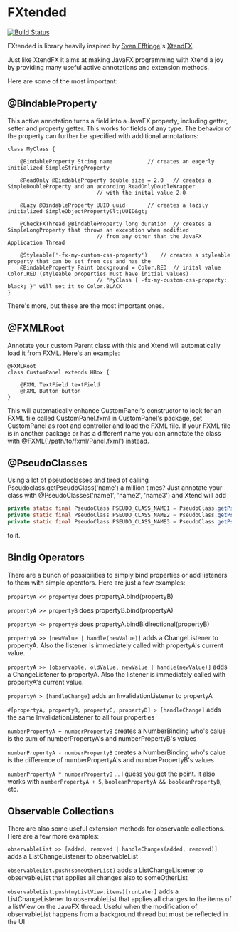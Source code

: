 # FXtended

[![Build Status](https://travis-ci.org/babymotte/fxtended.svg?branch=develop)](https://travis-ci.org/babymotte/fxtended)

FXtended is library heavily inspired by [Sven Efftinge](https://github.com/svenefftinge)'s [XtendFX](https://github.com/svenefftinge/xtendfx).

Just like XtendFX it aims at making JavaFX programming with Xtend a joy by providing many useful active annotations and extension methods.

Here are some of the most important:

## @BindableProperty

This active annotation turns a field into a JavaFX property, including getter, setter and property getter. This works for fields of any type. The behavior of the property can further be specified with additional annotations:

```xtend
class MyClass {

	@BindableProperty String name			// creates an eagerly initialized SimpleStringProperty
	
	@ReadOnly @BindableProperty double size	= 2.0	// creates a SimpleDoubleProperty and an according ReadOnlyDoubleWrapper
							// with the inital value 2.0

	@Lazy @BindableProperty UUID uuid		// creates a lazily initialized SimpleObjectProperty&lt;UUID&gt;

	@CheckFXThread @BindableProperty long duration	// creates a SimpleLongProperty that throws an exception when modified
							// from any other than the JavaFX Application Thread

	@Styleable('-fx-my-custom-css-property')	// creates a styleable property that can be set from css and has the
	@BindableProperty Paint background = Color.RED	// inital value Color.RED (styleable properties must have initial values)
							// "MyClass { -fx-my-custom-css-property: black; }" will set it to Color.BLACK
}

```
There's more, but these are the most important ones.

## @FXMLRoot

Annotate your custom Parent class with this and Xtend will automatically load it from FXML. Here's an example:

```xtend
@FXMLRoot
class CustomPanel extends HBox {

	@FXML TextField textField
	@FXML Button button
}

```
This will automatically enhance CustomPanel's constructor to look for an FXML file called CustomPanel.fxml in CustomPanel's package, set CustomPanel as root and controller and load the FXML file. If your FXML file is in another package or has a different name you can annotate the class with @FXML('/path/to/fxml/Panel.fxml') instead.

## @PseudoClasses

Using a lot of pseudoclasses and tired of calling Pseudoclass.getPseudoClass('name') a million times? Just annotate your class with @PseudoClasses('name1', 'name2', 'name3') and Xtend will add 

```java
private static final PseudoClass PSEUDO_CLASS_NAME1 = PseudoClass.getPseudoClass('name1');
private static final PseudoClass PSEUDO_CLASS_NAME2 = PseudoClass.getPseudoClass('name2');
private static final PseudoClass PSEUDO_CLASS_NAME3 = PseudoClass.getPseudoClass('name3');

```
to it.

## Bindig Operators

There are a bunch of possibilities to simply bind properties or add listeners to them with simple operators. Here are just a few examples:

```propertyA << propertyB``` does propertyA.bind(propertyB)

```propertyA >> propertyB``` does propertyB.bind(propertyA)

```propertyA <> propertyB``` does propertyA.bindBidirectional(propertyB)


```propertyA >> [newValue | handle(newValue)]``` adds a ChangeListener to propertyA. Also the listener is immediately called with propertyA's current value.

```propertyA >> [observable, oldValue, newValue | handle(newValue)]``` adds a ChangeListener to propertyA. Also the listener is immediately called with propertyA's current value.


```propertyA > [handleChange]``` adds an InvalidationListener to propertyA


```#[propertyA, propertyB, propertyC, propertyD] > [handleChange]``` adds the same InvalidationListener to all four properties


```numberPropertyA + numberPropertyB``` creates a NumberBinding who's calue is the sum of numberPropertyA's and numberPropertyB's values

```numberPropertyA - numberPropertyB``` creates a NumberBinding who's calue is the difference of numberPropertyA's and numberPropertyB's values

```numberPropertyA * numberPropertyB``` ... I guess you get the point. It also works with ```numberPropertyA + 5```, ```booleanPropertyA && booleanPropertyB```, etc.

## Observable Collections

There are also some useful extension methods for observable collections. Here are a few more examples:

```observableList >> [added, removed | handleChanges(added, removed)]``` adds a ListChangeListener to observableList


```observableList.push(someOtherList)``` adds a ListChangeListener to observableList that applies all changes also to someOtherList


```observableList.push(myListView.items)[runLater]``` adds a ListChangeListener to observableList that applies all changes to the items of a listView on the JavaFX thread. Useful when the modification of observableList happens from a background thread but must be reflected in the UI


